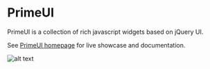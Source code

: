 # PrimeUI
PrimeUI is a collection of rich javascript widgets based on jQuery UI.

See [PrimeUI homepage](https://www.primefaces.org/primeui) for live showcase and documentation.

![alt text](https://www.primefaces.org/primeui/showcase/resources/images/logoBlue.svg "PrimeUI")
